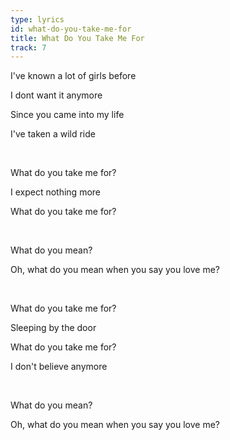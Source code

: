 ```yaml
---
type: lyrics
id: what-do-you-take-me-for
title: What Do You Take Me For
track: 7
---
```


I've known a lot of girls before

I dont want it anymore

Since you came into my life 

I've taken a wild ride

<br/>

What do you take me for?

I expect nothing more

What do you take me for?

<br/>

What do you mean?

Oh, what do you mean when you say you love me?

<br/>

What do you take me for?

Sleeping by the door

What do you take me for?

I don't believe anymore

<br/>

What do you mean?

Oh, what do you mean when you say you love me?


